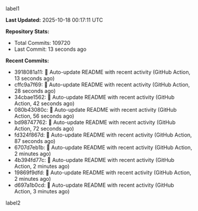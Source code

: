 
label1 
<!-- ACTIVITY_START -->
**Last Updated:** 2025-10-18 00:17:11 UTC

**Repository Stats:**
- Total Commits: 109720
- Last Commit: 13 seconds ago

**Recent Commits:**
- 3918081a11: 🤖 Auto-update README with recent activity (GitHub Action, 13 seconds ago)
- cffc9a7f69: 🤖 Auto-update README with recent activity (GitHub Action, 28 seconds ago)
- 34cbae1562: 🤖 Auto-update README with recent activity (GitHub Action, 42 seconds ago)
- 080b43080c: 🤖 Auto-update README with recent activity (GitHub Action, 56 seconds ago)
- bd98747762: 🤖 Auto-update README with recent activity (GitHub Action, 72 seconds ago)
- fd324f867d: 🤖 Auto-update README with recent activity (GitHub Action, 87 seconds ago)
- 6707d7eb1b: 🤖 Auto-update README with recent activity (GitHub Action, 2 minutes ago)
- 4b394fd77c: 🤖 Auto-update README with recent activity (GitHub Action, 2 minutes ago)
- 19869f9dfd: 🤖 Auto-update README with recent activity (GitHub Action, 2 minutes ago)
- d697a1b0cd: 🤖 Auto-update README with recent activity (GitHub Action, 3 minutes ago)
<!-- ACTIVITY_END -->

label2
